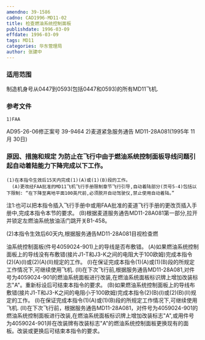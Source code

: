 ```yaml
---
amendno: 39-1586
cadno: CAD1996-MD11-02
title: 检查燃油系统控制面板
publishdate: 1996-03-09
effdate: 1996-03-09
tags: MD11
categories: 华东管理局
author: 张建中
---
```


### 适用范围 
制造机身号从0447到0593(包括0447和0593)的所有MD11飞机.

<!--more-->
### 参考文件
    1)FAA 
AD95-26-06修正案号 39-9464 
    2)麦道紧急服务通告 MD11-28A081(1995年 11月 30日)

### 原因、措施和规定 为防止在飞行中由于燃油系统控制面板导线问题引起自动着陆能力下降完成以下工作。 
    (1)在本指令生效后15天内完成(1)(A)或(1)(B)段的工作。 
      (A)更改经FAA批准的MD11飞机飞行手册限制章节飞行引导,自动着陆部分(页号5-4)包括以下限制: “在下降至离地平面100英尺前,必须脱开自动驾驶仪,禁止使用自动着陆。”
 注1:也可以把本指令插入飞行手册中或用FAA批准的麦道飞行手册的更改页插入手册中,完成本指令本节的要求。 
      (B)根据麦道服务通告MD11-28A081第一部分,拉开并锁定左燃油系统放油活门跳开关B1-458。 

(2)本指令生效后60天内,根据服务通告MD11-28A081目视检查燃
       
油系统控制面板(件号4059024-901)上的导线是否布敷错。 
(A)如果燃油系统控制面板上的导线没有布敷错(接片J1-T和J3-K之间的电阻大于100欧姆)完成本指令(2)(A)(Ⅰ)或(2)(A)(Ⅱ)规定的工作。 
(Ⅰ)在保证完成本指令(1)(A)或(1)(B)段的所规定工作情况下,可继续使用飞机. 
(Ⅱ)在下次飞行前,根据服务通告MD11-28A081,对件号为4059024-901的燃油系统面板进行改装,在燃油系统面板标识牌上增加改装标志"A"。重新标设后可结束本指令的要求。 
      (B)如果燃油系统控制面板上的导线布敷错(接片J1-T和J3-K之间的电阻小于100欧姆)完成本指令(2)(B)(Ⅰ)或(2)(B)(Ⅱ)规定的工作。 
(Ⅰ)在保证完成本指令(1)(A)或(1)(B)段的所规定工作情况下,可继续使用飞机. 
(Ⅱ)在下次飞行前，根据服务通告MD11-28A081，对件号为4059024-901的燃油系统控制面板进行改装,在燃油系统面板标识牌上增加改装标志"A",或用件号为4059024-901并在改装牌有改装标志"A"的燃油系统控制面板更换现有的面板。改装或更换后可结束本指令的要求。

